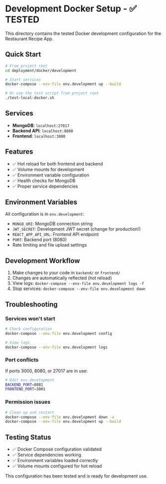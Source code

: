 # Development Docker Setup - ✅ TESTED

This directory contains the tested Docker development configuration for the Restaurant Recipe App.

## Quick Start

```bash
# From project root
cd deployment/docker/development

# Start services
docker-compose --env-file env.development up --build

# Or use the test script from project root
./test-local-docker.sh
```

## Services

- **MongoDB**: `localhost:27017`
- **Backend API**: `localhost:8080`
- **Frontend**: `localhost:3000`

## Features

- ✅ Hot reload for both frontend and backend
- ✅ Volume mounts for development
- ✅ Environment variable configuration
- ✅ Health checks for MongoDB
- ✅ Proper service dependencies

## Environment Variables

All configuration is in `env.development`:

- `MONGO_URI`: MongoDB connection string
- `JWT_SECRET`: Development JWT secret (change for production!)
- `REACT_APP_API_URL`: Frontend API endpoint
- `PORT`: Backend port (8080)
- Rate limiting and file upload settings

## Development Workflow

1. Make changes to your code in `backend/` or `frontend/`
2. Changes are automatically reflected (hot reload)
3. View logs: `docker-compose --env-file env.development logs -f`
4. Stop services: `docker-compose --env-file env.development down`

## Troubleshooting

### Services won't start
```bash
# Check configuration
docker-compose --env-file env.development config

# View logs
docker-compose --env-file env.development logs
```

### Port conflicts
If ports 3000, 8080, or 27017 are in use:
```bash
# Edit env.development
BACKEND_PORT=8081
FRONTEND_PORT=3001
```

### Permission issues
```bash
# Clean up and restart
docker-compose --env-file env.development down -v
docker-compose --env-file env.development up --build
```

## Testing Status

- ✅ Docker Compose configuration validated
- ✅ Service dependencies working
- ✅ Environment variables loaded correctly
- ✅ Volume mounts configured for hot reload

This configuration has been tested and is ready for development use.
